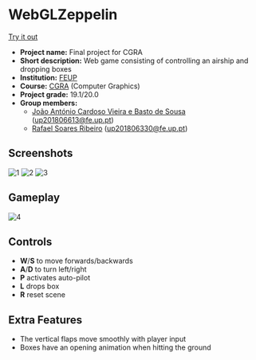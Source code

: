 # WebGLZeppelin

[Try it out](https://joaoasousa.github.io/CGRA_2Y2S)

- **Project name:** Final project for CGRA
- **Short description:** Web game consisting of controlling an airship and dropping boxes 
- **Institution:** [FEUP](https://sigarra.up.pt/feup/en/web_page.Inicial)
- **Course:** [CGRA](https://sigarra.up.pt/feup/en/ucurr_geral.ficha_uc_view?pv_ocorrencia_id=436438) (Computer Graphics)
- **Project grade:** 19.1/20.0
- **Group members:**
    - [João António Cardoso Vieira e Basto de Sousa](https://github.com/JoaoASousa) ([up201806613@fe.up.pt](up201806613@fe.up.pt))
    - [Rafael Soares Ribeiro](https://github.com/up201806330) ([up201806330@fe.up.pt](up201806330@fe.up.pt))

## Screenshots

![1](screenshots/proj-t6g02-5.png)
![2](screenshots/bla.png)
![3](screenshots/proj-t6g02-6.png)

## Gameplay

![4](screenshots/gif.gif)

## Controls

- **W**/**S** to move forwards/backwards
- **A**/**D** to turn left/right
- **P** activates auto-pilot
- **L** drops box
- **R** reset scene

## Extra Features

- The vertical flaps move smoothly with player input
- Boxes have an opening animation when hitting the ground
